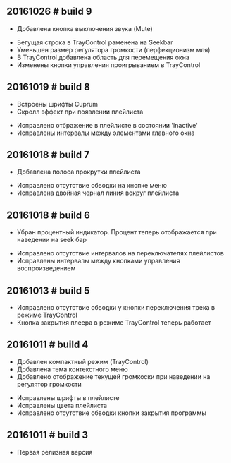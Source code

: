 20161026 # build 9
-------------------
+ Добавлена кнопка выключения звука (Mute)  
* Бегущая строка в TrayControl раменена на Seekbar  
* Уменьшен размер регулятора громкости (перфекционизм мля)  
* В TrayControl добавлена область для перемещения окна  
* Изменены кнопки управления проигрыванием в TrayControl  

20161019 # build 8
-------------------
+ Встроены шрифты Cuprum   
+ Скролл эффект при появлении плейлиста  
* Исправлено отбражение в плейлисте в состоянии 'Inactive'
* Исправлены интервалы между элементами главного окна  

20161018 # build 7
-------------------
+ Добавлена полоса прокрутки плейлиста  
* Исправлено отсутствие обводки на кнопке меню  
* Исправлена двойная чернал линия вокруг плейлиста  

20161018 # build 6
-------------------
- Убран процентный индикатор. Процент теперь отображается при наведении на seek бар  
* Исправлено отсутствие интервалов на переключателях плейлистов  
* Исправлены интервалы между кнопками управления воспроизведением  

20161013 # build 5
-------------------
* Исправлено отсутствие обводки у кнопки переключения трека в режиме TrayControl  
* Кнопка закрытия плеера в режиме TrayControl теперь работает  

20161011 # build 4
-------------------
+ Добавлен компактный режим (TrayControl)  
+ Добавлена тема контекстного меню  
+ Добавлено отображение текущей громкоски при наведении на регулятор громкости  
* Исправлены шрифты в плейлисте  
* Исправлены цвета плейлиста  
* Исправлено отсутствие обводки кнопки закрытия программы  

20161011 # build 3
-------------------
* Первая релизная версия
